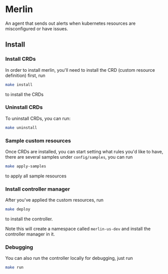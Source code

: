 # Merlin

An agent that sends out alerts when kubernetes resources are misconfigured or have issues.

## Install

### Install CRDs
In order to install merlin, you'll need to install the CRD (custom resource definition) first, run

```bash
make install
```  
to install the CRDs



### Uninstall CRDs
To uninstall CRDs, you can run:
```bash
make uninstall
```


### Sample custom resources
Once CRDs are installed, you can start setting what rules you'd like to have, there are several samples under `config/samples`, 
you can run 
```bash
make apply-samples
```
to apply all sample resources


### Install controller manager
After you've applied the custom resources, run
```bash
make deploy
``` 
to install the controller.

Note this will create a namespace called `merlin-us-dev` and install the controller manager in it.

### Debugging
You can also run the controller locally for debugging, just run 
```bash
make run
``` 


